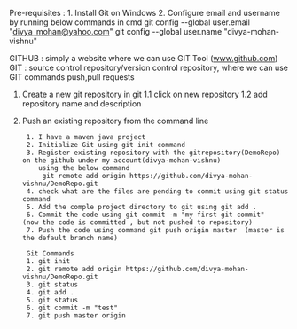 Pre-requisites : 
	1. Install Git on Windows
	2. Configure email and username by running below commands in cmd
		git config --global user.email "divya_mohan@yahoo.com"
		git config --global user.name "divya-mohan-vishnu"


GITHUB : simply a website where we can use GIT Tool (www.github.com)
GIT : source control repository/version control repository, where we can use GIT commands push,pull requests
1. Create a new git repository in git
		1.1 click on new repository
		1.2 add repository name and description
 
 
2. Push an existing repository from the command line

		1. I have a maven java project
		2. Initialize Git using git init command
		3. Register existing repository with the gitrepository(DemoRepo) on the github under my account(divya-mohan-vishnu)
		   using the below command
			git remote add origin https://github.com/divya-mohan-vishnu/DemoRepo.git
		4. check what are the files are pending to commit using git status command
		5. Add the comple project directory to git using git add .	
		6. Commit the code using git commit -m "my first git commit"	(now the code is committed , but not pushed to repository)
		7. Push the code using command git push origin master  (master is the default branch name)
		
		Git Commands
		1. git init
		2. git remote add origin https://github.com/divya-mohan-vishnu/DemoRepo.git
		3. git status
		4. git add .
		5. git status
		6. git commit -m "test"
		7. git push master origin
